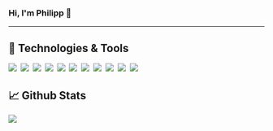 ### Hi, I'm Philipp 👋
--------

## 🔧 Technologies & Tools
![](https://img.shields.io/badge/OS-macOS-353353?style=for-the-badge&logo=apple&logoColor=white)&nbsp;
![](https://img.shields.io/badge/OS-Windows-353353?style=for-the-badge&logo=windows&logoColor=white)&nbsp;
![](https://img.shields.io/badge/IDE-Visual_Studio-353353?style=for-the-badge&logo=visual-studio&logoColor=white)&nbsp;
![](https://img.shields.io/badge/IDE-Visual_Studio_Code-353353?style=for-the-badge&logo=visual-studio-code&logoColor=white)&nbsp;
![](https://img.shields.io/badge/Code-C%23-353353?style=for-the-badge&logo=c-sharp&logoColor=white)&nbsp;
![](https://img.shields.io/badge/Code-Python-353353?style=for-the-badge&logo=python&logoColor=white)&nbsp;
![](https://img.shields.io/badge/Frontend-Angular-353353?style=for-the-badge&logo=angular&logoColor=white)&nbsp;
![](https://img.shields.io/badge/Mobile-Xamarin-353353?style=for-the-badge&logo=xamarin&logoColor=white)&nbsp;
![](https://img.shields.io/badge/Tools-MSSQL-353353?style=for-the-badge&logo=microsoft-sql-server&logoColor=white)&nbsp;
![](https://img.shields.io/badge/Cloud-MS_Azure-353353?style=for-the-badge&logo=microsoft-azure&logoColor=white)&nbsp;
![](https://img.shields.io/badge/DevOps-Azure_DevOps-353353?style=for-the-badge&logo=azure-devops&logoColor=white)

## 📈 Github Stats
![](https://github-readme-stats.vercel.app/api/top-langs/?username=philipp-mos&layout=compact&hide=javascript,jupyter%20notebook,css,html&langs_count=10&theme=dark)
